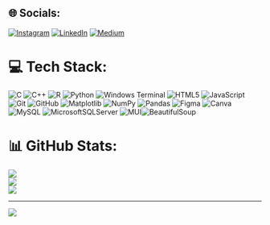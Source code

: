 
## 🌐 Socials:
[![Instagram](https://img.shields.io/badge/Instagram-%23E4405F.svg?logo=Instagram&logoColor=white)](https://instagram.com/09_ig_35) [![LinkedIn](https://img.shields.io/badge/LinkedIn-%230077B5.svg?logo=linkedin&logoColor=white)](https://linkedin.com/in/linkedin.com/in/ishita-gupta-886883255) [![Medium](https://img.shields.io/badge/Medium-12100E?logo=medium&logoColor=white)](https://medium.com/@ishita0935) 

# 💻 Tech Stack:
![C](https://img.shields.io/badge/c-%2300599C.svg?style=for-the-badge&logo=c&logoColor=white) ![C++](https://img.shields.io/badge/c++-%2300599C.svg?style=for-the-badge&logo=c%2B%2B&logoColor=white) ![R](https://img.shields.io/badge/r-%23276DC3.svg?style=for-the-badge&logo=r&logoColor=white) ![Python](https://img.shields.io/badge/python-3670A0?style=for-the-badge&logo=python&logoColor=ffdd54) ![Windows Terminal](https://img.shields.io/badge/Windows%20Terminal-%234D4D4D.svg?style=for-the-badge&logo=windows-terminal&logoColor=white) ![HTML5](https://img.shields.io/badge/html5-%23E34F26.svg?style=for-the-badge&logo=html5&logoColor=white) ![JavaScript](https://img.shields.io/badge/javascript-%23323330.svg?style=for-the-badge&logo=javascript&logoColor=%23F7DF1E) ![Git](https://img.shields.io/badge/git-%23F05033.svg?style=for-the-badge&logo=git&logoColor=white) ![GitHub](https://img.shields.io/badge/github-%23121011.svg?style=for-the-badge&logo=github&logoColor=white) ![Matplotlib](https://img.shields.io/badge/Matplotlib-%23ffffff.svg?style=for-the-badge&logo=Matplotlib&logoColor=black) ![NumPy](https://img.shields.io/badge/numpy-%23013243.svg?style=for-the-badge&logo=numpy&logoColor=white) ![Pandas](https://img.shields.io/badge/pandas-%23150458.svg?style=for-the-badge&logo=pandas&logoColor=white) ![Figma](https://img.shields.io/badge/figma-%23F24E1E.svg?style=for-the-badge&logo=figma&logoColor=white) ![Canva](https://img.shields.io/badge/Canva-%2300C4CC.svg?style=for-the-badge&logo=Canva&logoColor=white) ![MySQL](https://img.shields.io/badge/mysql-4479A1.svg?style=for-the-badge&logo=mysql&logoColor=white) ![MicrosoftSQLServer](https://img.shields.io/badge/Microsoft%20SQL%20Server-CC2927?style=for-the-badge&logo=microsoft%20sql%20server&logoColor=white) ![MUI](https://img.shields.io/badge/MUI-%230081CB.svg?style=for-the-badge&logo=mui&logoColor=white)![BeautifulSoup](https://img.shields.io/badge/beautifulsoup-%23323330.svg?style=for-the-badge&logo=beautifulsoup&logoColor=%23F7DF1E)
# 📊 GitHub Stats:
![](https://github-readme-stats.vercel.app/api?username=09-ig&theme=dark&hide_border=false&include_all_commits=true&count_private=true)<br/>
![](https://nirzak-streak-stats.vercel.app/?user=09-ig&theme=dark&hide_border=false)<br/>
![](https://github-readme-stats.vercel.app/api/top-langs/?username=09-ig&theme=dark&hide_border=false&include_all_commits=true&count_private=true&layout=compact)

---
[![](https://visitcount.itsvg.in/api?id=09-ig&icon=0&color=0)](https://visitcount.itsvg.in)

<!-- Proudly created with GPRM ( https://gprm.itsvg.in ) -->
